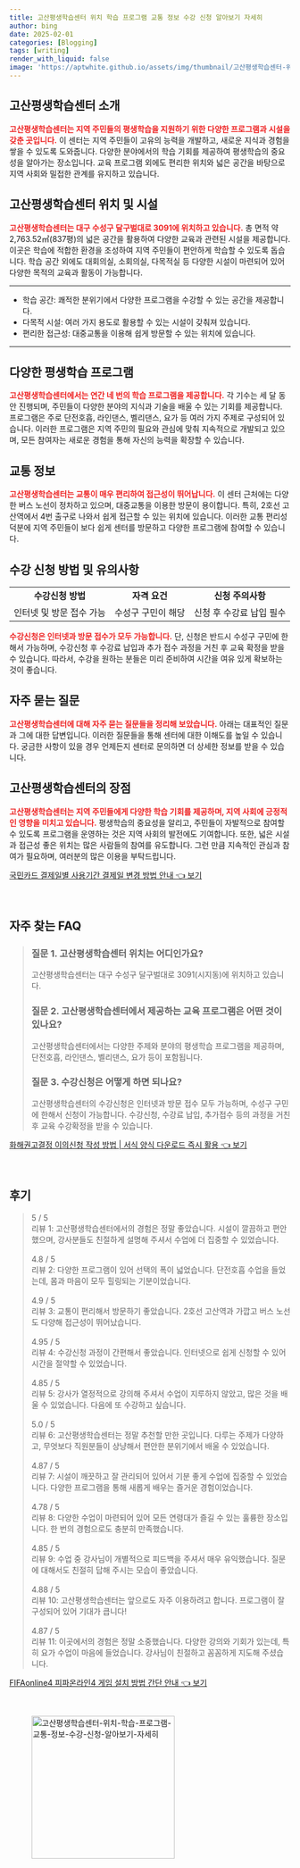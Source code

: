 ```yaml
---
title: 고산평생학습센터 위치 학습 프로그램 교통 정보 수강 신청 알아보기 자세히
author: bing
date: 2025-02-01
categories: [Blogging]
tags: [writing]
render_with_liquid: false
image: 'https://aptwhite.github.io/assets/img/thumbnail/고산평생학습센터-위치-학습-프로그램-교통-정보-수강-신청-알아보기-자세히.webp'
---
```



<h2 id='고산평생학습센터소개'>고산평생학습센터 소개</h2>

<p><b><span style="color: #ee2323;">고산평생학습센터는 지역 주민들의 평생학습을 지원하기 위한 다양한 프로그램과 시설을 갖춘 곳입니다.</span></b> 이 센터는 지역 주민들이 고유의 능력을 개발하고, 새로운 지식과 경험을 쌓을 수 있도록 도와줍니다. 다양한 분야에서의 학습 기회를 제공하여 평생학습의 중요성을 알아가는 장소입니다. 교육 프로그램 외에도 편리한 위치와 넓은 공간을 바탕으로 지역 사회와 밀접한 관계를 유지하고 있습니다.</p>

<h2 id='위치및시설'>고산평생학습센터 위치 및 시설</h2>

<p><b><span style="color: #ee2323;">고산평생학습센터는 대구 수성구 달구벌대로 3091에 위치하고 있습니다.</span></b> 총 면적 약 2,763.52㎡(837평)의 넓은 공간을 활용하여 다양한 교육과 관련된 시설을 제공합니다. 이곳은 학습에 적합한 환경을 조성하여 지역 주민들이 편안하게 학습할 수 있도록 돕습니다. 학습 공간 외에도 대회의실, 소회의실, 다목적실 등 다양한 시설이 마련되어 있어 다양한 목적의 교육과 활동이 가능합니다.</p>

<hr />

<ul>
    <li>학습 공간: 쾌적한 분위기에서 다양한 프로그램을 수강할 수 있는 공간을 제공합니다.</li>
    <li>다목적 시설: 여러 가지 용도로 활용할 수 있는 시설이 갖춰져 있습니다.</li>
    <li>편리한 접근성: 대중교통을 이용해 쉽게 방문할 수 있는 위치에 있습니다.</li>
</ul>

<hr />

<h2 id='교육프로그램'>다양한 평생학습 프로그램</h2>

<p><b><span style="color: #ee2323;">고산평생학습센터에서는 연간 네 번의 학습 프로그램을 제공합니다.</span></b> 각 기수는 세 달 동안 진행되며, 주민들이 다양한 분야의 지식과 기술을 배울 수 있는 기회를 제공합니다. 프로그램은 주로 단전호흡, 라인댄스, 벨리댄스, 요가 등 여러 가지 주제로 구성되어 있습니다. 이러한 프로그램은 지역 주민의 필요와 관심에 맞춰 지속적으로 개발되고 있으며, 모든 참여자는 새로운 경험을 통해 자신의 능력을 확장할 수 있습니다.</p>

<h2 id='교통정보'>교통 정보</h2>

<p><b><span style="color: #ee2323;">고산평생학습센터는 교통이 매우 편리하여 접근성이 뛰어납니다.</span></b> 이 센터 근처에는 다양한 버스 노선이 정차하고 있으며, 대중교통을 이용한 방문이 용이합니다. 특히, 2호선 고산역에서 4번 출구로 나와서 쉽게 접근할 수 있는 위치에 있습니다. 이러한 교통 편리성 덕분에 지역 주민들이 보다 쉽게 센터를 방문하고 다양한 프로그램에 참여할 수 있습니다.</p>

<h2 id='수강신청방법'>수강 신청 방법 및 유의사항</h2>

<table>
    <tr>
        <td style="text-align: center; height: 17px;"><b>수강신청 방법</b></td>
        <td style="text-align: center; height: 17px;"><b>자격 요건</b></td>
        <td style="text-align: center; height: 17px;"><b>신청 주의사항</b></td>
    </tr>
    <tr>
        <td>인터넷 및 방문 접수 가능</td>
        <td>수성구 구민이 해당</td>
        <td>신청 후 수강료 납입 필수</td>
    </tr>
</table>

<p><b><span style="color: #ee2323;">수강신청은 인터넷과 방문 접수가 모두 가능합니다.</span></b> 단, 신청은 반드시 수성구 구민에 한해서 가능하며, 수강신청 후 수강료 납입과 추가 접수 과정을 거친 후 교육 확정을 받을 수 있습니다. 따라서, 수강을 원하는 분들은 미리 준비하여 시간을 여유 있게 확보하는 것이 좋습니다.</p>

<h2 id='자주묻는질문'>자주 묻는 질문</h2>

<p><b><span style="color: #ee2323;">고산평생학습센터에 대해 자주 묻는 질문들을 정리해 보았습니다.</span></b> 아래는 대표적인 질문과 그에 대한 답변입니다. 이러한 질문들을 통해 센터에 대한 이해도를 높일 수 있습니다. 궁금한 사항이 있을 경우 언제든지 센터로 문의하면 더 상세한 정보를 받을 수 있습니다.</p>

<h2 id='마무리'>고산평생학습센터의 장점</h2>

<p><b><span style="color: #ee2323;">고산평생학습센터는 지역 주민들에게 다양한 학습 기회를 제공하며, 지역 사회에 긍정적인 영향을 미치고 있습니다.</span></b> 평생학습의 중요성을 알리고, 주민들이 자발적으로 참여할 수 있도록 프로그램을 운영하는 것은 지역 사회의 발전에도 기여합니다. 또한, 넓은 시설과 접근성 좋은 위치는 많은 사람들의 참여를 유도합니다. 그런 만큼 지속적인 관심과 참여가 필요하며, 여러분의 많은 이용을 부탁드립니다.</p>


<p><a class="click-button" title="국민카드 결제일별 사용기간 결제일 변경 방법 안내" href="https://aptwhite.github.io/posts/%EA%B5%AD%EB%AF%BC%EC%B9%B4%EB%93%9C-%EA%B2%B0%EC%A0%9C%EC%9D%BC%EB%B3%84-%EC%82%AC%EC%9A%A9%EA%B8%B0%EA%B0%84-%EA%B2%B0%EC%A0%9C%EC%9D%BC-%EB%B3%80%EA%B2%BD-%EB%B0%A9%EB%B2%95-%EC%95%88%EB%82%B4/" rel="dofollow">국민카드 결제일별 사용기간 결제일 변경 방법 안내 👈 보기</a></p><br>
<h2 id='자주_찾는_FAQ'>자주 찾는 FAQ</h2>
<div itemscope="" itemtype="https://schema.org/FAQPage"> 
<blockquote> 
<div itemscope="" itemprop="mainEntity" itemtype="https://schema.org/Question"> 
<h3 itemprop="name">질문 1. 고산평생학습센터 위치는 어디인가요?</h3> 
<div itemscope="" itemprop="acceptedAnswer" itemtype="https://schema.org/Answer"> 
<span itemprop="text"> 
<p>고산평생학습센터는 대구 수성구 달구벌대로 3091(시지동)에 위치하고 있습니다.</p> 
</span> 
</div> 
</div> 
<div itemscope="" itemprop="mainEntity" itemtype="https://schema.org/Question"> 
<h3 itemprop="name">질문 2. 고산평생학습센터에서 제공하는 교육 프로그램은 어떤 것이 있나요?</h3> 
<div itemscope="" itemprop="acceptedAnswer" itemtype="https://schema.org/Answer"> 
<span itemprop="text"> 
<p>고산평생학습센터에서는 다양한 주제와 분야의 평생학습 프로그램을 제공하며, 단전호흡, 라인댄스, 벨리댄스, 요가 등이 포함됩니다.</p> 
</span> 
</div> 
</div> 
<div itemscope="" itemprop="mainEntity" itemtype="https://schema.org/Question"> 
<h3 itemprop="name">질문 3. 수강신청은 어떻게 하면 되나요?</h3> 
<div itemscope="" itemprop="acceptedAnswer" itemtype="https://schema.org/Answer"> 
<span itemprop="text"> 
<p>고산평생학습센터의 수강신청은 인터넷과 방문 접수 모두 가능하며, 수성구 구민에 한해서 신청이 가능합니다. 수강신청, 수강료 납입, 추가접수 등의 과정을 거친 후 교육 수강확정을 받을 수 있습니다.</p> 
</span> 
</div> 
</div> 
</blockquote> 
</div>
<p><a class="click-button" title="화해권고결정 이의신청 작성 방법 | 서식 양식 다운로드 즉시 활용" href="https://aptwhite.github.io/posts/%ED%99%94%ED%95%B4%EA%B6%8C%EA%B3%A0%EA%B2%B0%EC%A0%95-%EC%9D%B4%EC%9D%98%EC%8B%A0%EC%B2%AD-%EC%9E%91%EC%84%B1-%EB%B0%A9%EB%B2%95-%EC%84%9C%EC%8B%9D-%EC%96%91%EC%8B%9D-%EB%8B%A4%EC%9A%B4%EB%A1%9C%EB%93%9C-%EC%A6%89%EC%8B%9C-%ED%99%9C%EC%9A%A9/" rel="dofollow">화해권고결정 이의신청 작성 방법 | 서식 양식 다운로드 즉시 활용 👈 보기</a></p><br>
<h2 id='후기'>후기</h2>
<div itemscope itemtype="https://schema.org/Product">
  <blockquote>
  <div itemprop="review" itemscope itemtype="https://schema.org/Review">
      <div itemprop="reviewRating" itemscope itemtype="https://schema.org/Rating"> <span itemprop="ratingValue">5</span> / <span itemprop="bestRating">5</span> </div>
      <span itemprop="reviewBody">리뷰 1: 고산평생학습센터에서의 경험은 정말 좋았습니다. 시설이 깔끔하고 편안했으며, 강사분들도 친절하게 설명해 주셔서 수업에 더 집중할 수 있었습니다.</span>
  </div>
  <br>
  <div itemprop="review" itemscope itemtype="https://schema.org/Review">
      <div itemprop="reviewRating" itemscope itemtype="https://schema.org/Rating"> <span itemprop="ratingValue">4.8</span> / <span itemprop="bestRating">5</span> </div>
      <span itemprop="reviewBody">리뷰 2: 다양한 프로그램이 있어 선택의 폭이 넓었습니다. 단전호흡 수업을 들었는데, 몸과 마음이 모두 힐링되는 기분이었습니다.</span>
  </div>
  <br>
  <div itemprop="review" itemscope itemtype="https://schema.org/Review">
      <div itemprop="reviewRating" itemscope itemtype="https://schema.org/Rating"> <span itemprop="ratingValue">4.9</span> / <span itemprop="bestRating">5</span> </div>
      <span itemprop="reviewBody">리뷰 3: 교통이 편리해서 방문하기 좋았습니다. 2호선 고산역과 가깝고 버스 노선도 다양해 접근성이 뛰어났습니다.</span>
  </div>
  <br>
  <div itemprop="review" itemscope itemtype="https://schema.org/Review">
      <div itemprop="reviewRating" itemscope itemtype="https://schema.org/Rating"> <span itemprop="ratingValue">4.95</span> / <span itemprop="bestRating">5</span> </div>
      <span itemprop="reviewBody">리뷰 4: 수강신청 과정이 간편해서 좋았습니다. 인터넷으로 쉽게 신청할 수 있어 시간을 절약할 수 있었습니다.</span>
  </div>
  <br>
  <div itemprop="review" itemscope itemtype="https://schema.org/Review">
      <div itemprop="reviewRating" itemscope itemtype="https://schema.org/Rating"> <span itemprop="ratingValue">4.85</span> / <span itemprop="bestRating">5</span> </div>
      <span itemprop="reviewBody">리뷰 5: 강사가 열정적으로 강의해 주셔서 수업이 지루하지 않았고, 많은 것을 배울 수 있었습니다. 다음에 또 수강하고 싶습니다.</span>
  </div>
  <br>
  <div itemprop="review" itemscope itemtype="https://schema.org/Review">
      <div itemprop="reviewRating" itemscope itemtype="https://schema.org/Rating"> <span itemprop="ratingValue">5.0</span> / <span itemprop="bestRating">5</span> </div>
      <span itemprop="reviewBody">리뷰 6: 고산평생학습센터는 정말 추천할 만한 곳입니다. 다루는 주제가 다양하고, 무엇보다 직원분들이 상냥해서 편안한 분위기에서 배울 수 있었습니다.</span>
  </div>
  <br>
  <div itemprop="review" itemscope itemtype="https://schema.org/Review">
      <div itemprop="reviewRating" itemscope itemtype="https://schema.org/Rating"> <span itemprop="ratingValue">4.87</span> / <span itemprop="bestRating">5</span> </div>
      <span itemprop="reviewBody">리뷰 7: 시설이 깨끗하고 잘 관리되어 있어서 기분 좋게 수업에 집중할 수 있었습니다. 다양한 프로그램을 통해 새롭게 배우는 즐거운 경험이었습니다.</span>
  </div>
  <br>
  <div itemprop="review" itemscope itemtype="https://schema.org/Review">
      <div itemprop="reviewRating" itemscope itemtype="https://schema.org/Rating"> <span itemprop="ratingValue">4.78</span> / <span itemprop="bestRating">5</span> </div>
      <span itemprop="reviewBody">리뷰 8: 다양한 수업이 마련되어 있어 모든 연령대가 즐길 수 있는 훌륭한 장소입니다. 한 번의 경험으로도 충분히 만족했습니다.</span>
  </div>
  <br>
  <div itemprop="review" itemscope itemtype="https://schema.org/Review">
      <div itemprop="reviewRating" itemscope itemtype="https://schema.org/Rating"> <span itemprop="ratingValue">4.85</span> / <span itemprop="bestRating">5</span> </div>
      <span itemprop="reviewBody">리뷰 9: 수업 중 강사님이 개별적으로 피드백을 주셔서 매우 유익했습니다. 질문에 대해서도 친절히 답해 주시는 모습이 좋았습니다.</span>
  </div>
  <br>
  <div itemprop="review" itemscope itemtype="https://schema.org/Review">
      <div itemprop="reviewRating" itemscope itemtype="https://schema.org/Rating"> <span itemprop="ratingValue">4.88</span> / <span itemprop="bestRating">5</span> </div>
      <span itemprop="reviewBody">리뷰 10: 고산평생학습센터는 앞으로도 자주 이용하려고 합니다. 프로그램이 잘 구성되어 있어 기대가 큽니다!</span>
  </div>
  <br>
  <div itemprop="review" itemscope itemtype="https://schema.org/Review">
      <div itemprop="reviewRating" itemscope itemtype="https://schema.org/Rating"> <span itemprop="ratingValue">4.87</span> / <span itemprop="bestRating">5</span> </div>
      <span itemprop="reviewBody">리뷰 11: 이곳에서의 경험은 정말 소중했습니다. 다양한 강의와 기회가 있는데, 특히 요가 수업이 마음에 들었습니다. 강사님이 친절하고 꼼꼼하게 지도해 주셨습니다.</span>
  </div>
  </blockquote>
</div>
<p><a class="click-button" title="FIFAonline4 피파온라인4 게임 설치 방법 간단 안내" href="https://aptwhite.github.io/posts/FIFAonline4-%ED%94%BC%ED%8C%8C%EC%98%A8%EB%9D%BC%EC%9D%B84-%EA%B2%8C%EC%9E%84-%EC%84%A4%EC%B9%98-%EB%B0%A9%EB%B2%95-%EA%B0%84%EB%8B%A8-%EC%95%88%EB%82%B4/" rel="dofollow">FIFAonline4 피파온라인4 게임 설치 방법 간단 안내 👈 보기</a></p><br>
<figure class="image"><img src="https://aptwhite.github.io/assets/img/thumbnail/고산평생학습센터-위치-학습-프로그램-교통-정보-수강-신청-알아보기-자세히.webp" alt="고산평생학습센터-위치-학습-프로그램-교통-정보-수강-신청-알아보기-자세히" width="256" height="256"></figure>
